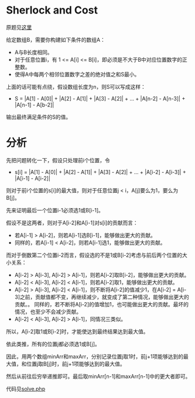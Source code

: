 # Sherlock and Cost
原题见[这里](https://www.hackerrank.com/challenges/sherlock-and-cost/problem)

给定数组B，需要你构建如下条件的数组A：
* A与B长度相同。
* 对于任意位置i，有 1 <= A[i] <= B[i]，即必须是不大于B中对应位置数字的正整数。
* 使得A中每两个相邻位置数字之差的绝对值之和S最小。

上面的话可能有点绕，假设数组长度为n，则S可以写成这样：
* S = |A[1] - A[0]| + |A[2] - A[1]| + |A[3] - A[2]| + ... + |A[n-2] - A[n-3]| + |A[n-1] - A[b-2]| 

输出最终满足条件的S的值。

# 分析
先把问题转化一下，假设只处理前i个位置，令
* s[i] = |A[1] - A[0]| + |A[2] - A[1]| + |A[3] - A[2]| + ... + |A[i-2] - A[i-3]| + |A[i-1] - A[i-2]|

则对于前i个位置的s[i]的最大值，则对于任意位置j < i，A[j]要么为1，要么为B[j]。

先来证明最后一个位置i-1必须选1或B[i-1]。

假设不是这两者，则对于A[i-2]和A[i-1]对s[i]的贡献而言：
* 若A[i-1] > A[i-2]，则若A[i-1]选B[i-1]，能够做出更大的贡献。
* 同样的，若A[i-1] < A[i-2]，则若A[i-1]选1，能够做出更大的贡献。

而对于倒数第二个位置i-2而言，假设选的不是1或B[i-2]考虑与前后两个位置的大小关系：
* A[i-2] > A[i-3], A[i-2] > A[i-1]，则若A[i-2]取B[i-2]，能够做出更大的贡献。
* A[i-2] < A[i-3], A[i-2] < A[i-1]，则若A[i-2]取1，能够做出更大的贡献。
* A[i-2] > A[i-3], A[i-2] < A[i-1]，则不断将A[i-2]的值减少1，在A[i-2] = A[i-3]之前，贡献值都不变，再继续减少，就变成了第二种情况，能够做出更大的贡献。。
同样的，若不断将A[i-2]的值增加1，也可能做出更大的贡献。最坏的情况，也至少不会减少贡献。
* A[i-2] < A[i-3], A[i-2] > A[i-1]，同情况三类似。

所以，A[i-2]取1或B[i-2]时，才能使达到最终结果达到最大值。

依此类推，所有的位置j都必须选1或B[j]。

因此，用两个数组minArr和maxArr，分别记录位置j取1时，前j+1项能够达到的最大值，和位置j取B[j]时，前j+1项能够达到的最大值。

然后从前往后穷举递推即可。最后取minArr[n-1]和maxArr[n-1]中的更大者即可。

代码见[solve.php](./solve.php)